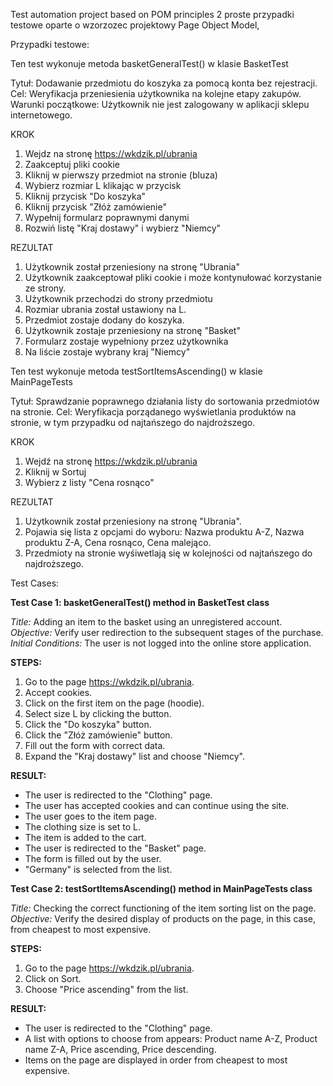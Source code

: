 Test automation project based on POM principles
2 proste przypadki testowe oparte o wzorzozec projektowy Page Object Model, 

Przypadki testowe:

Ten test wykonuje metoda basketGeneralTest() w klasie BasketTest

Tytuł: Dodawanie przedmiotu do koszyka za pomocą konta bez rejestracji.
Cel: Weryfikacja przeniesienia użytkownika na kolejne etapy zakupów.
Warunki początkowe: Użytkownik nie jest zalogowany w aplikacji sklepu internetowego.

KROK                                                        
1. Wejdz na stronę https://wkdzik.pl/ubrania
2. Zaakceptuj pliki cookie
3. Kliknij w pierwszy przedmiot na stronie (bluza)
4. Wybierz rozmiar L klikając w przycisk
5. Kliknij przycisk "Do koszyka"
6. Kliknij przycisk "Złóż zamówienie"
7. Wypełnij formularz poprawnymi danymi
8. Rozwiń listę "Kraj dostawy" i wybierz "Niemcy"

REZULTAT 
1. Użytkownik został przeniesiony na stronę "Ubrania"
2. Użytkownik zaakceptował pliki cookie i może kontynułować korzystanie ze strony.
3. Użytkownik przechodzi do strony przedmiotu
4. Rozmiar ubrania został ustawiony na L.
5. Przedmiot zostaje dodany do koszyka.
6. Użytkownik zostaje przeniesiony na stronę "Basket"
7. Formularz zostaje wypełniony przez użytkownika
8. Na liście zostaje wybrany kraj "Niemcy"




Ten test wykonuje metoda testSortItemsAscending() w klasie MainPageTests

Tytuł: Sprawdzanie poprawnego działania listy do sortowania przedmiotów na stronie.
Cel: Weryfikacja porządanego wyświetlania produktów na stronie, w tym przypadku od najtańszego do najdroższego.

KROK  
1. Wejdź na stronę https://wkdzik.pl/ubrania
2. Kliknij w Sortuj
3. Wybierz z listy "Cena rosnąco"

REZULTAT
1. Użytkownik został przeniesiony na stronę "Ubrania".
2. Pojawia się lista z opcjami do wyboru: Nazwa produktu A-Z, Nazwa produktu Z-A, Cena rosnąco, Cena malejąco.
3. Przedmioty na stronie wyśiwetlają się w kolejności od najtańszego do najdroższego.

Test Cases:

**Test Case 1: basketGeneralTest() method in BasketTest class**

*Title:* Adding an item to the basket using an unregistered account.  
*Objective:* Verify user redirection to the subsequent stages of the purchase.  
*Initial Conditions:* The user is not logged into the online store application.

**STEPS:**
1. Go to the page https://wkdzik.pl/ubrania.
2. Accept cookies.
3. Click on the first item on the page (hoodie).
4. Select size L by clicking the button.
5. Click the "Do koszyka" button.
6. Click the "Złóż zamówienie" button.
7. Fill out the form with correct data.
8. Expand the "Kraj dostawy" list and choose "Niemcy".

**RESULT:**
- The user is redirected to the "Clothing" page.
- The user has accepted cookies and can continue using the site.
- The user goes to the item page.
- The clothing size is set to L.
- The item is added to the cart.
- The user is redirected to the "Basket" page.
- The form is filled out by the user.
- "Germany" is selected from the list.

**Test Case 2: testSortItemsAscending() method in MainPageTests class**

*Title:* Checking the correct functioning of the item sorting list on the page.  
*Objective:* Verify the desired display of products on the page, in this case, from cheapest to most expensive.  

**STEPS:**
1. Go to the page https://wkdzik.pl/ubrania.
2. Click on Sort.
3. Choose "Price ascending" from the list.

**RESULT:**
- The user is redirected to the "Clothing" page.
- A list with options to choose from appears: Product name A-Z, Product name Z-A, Price ascending, Price descending.
- Items on the page are displayed in order from cheapest to most expensive.

